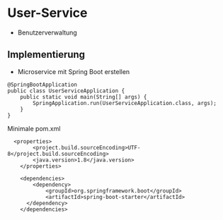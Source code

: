 # User-Service
- Benutzerverwaltung

## Implementierung

-  Microservice mit Spring Boot erstellen 
```
@SpringBootApplication
public class UserServiceApplication {
    public static void main(String[] args) {
        SpringApplication.run(UserServiceApplication.class, args);
    }
}
```
Minimale pom.xml
```
  <properties>
		<project.build.sourceEncoding>UTF-8</project.build.sourceEncoding>
		<java.version>1.8</java.version>
	</properties>

	<dependencies>
		<dependency>
			<groupId>org.springframework.boot</groupId>
			<artifactId>spring-boot-starter</artifactId>
	  </dependency>
	</dependencies>
```

